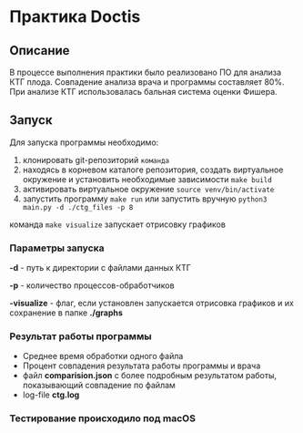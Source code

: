 # Практика Doctis

## Описание

В процессе выполнения практики было реализовано ПО для анализа КТГ плода. Совпадение анализа врача и программы составляет 80%. При анализе КТГ использовалась бальная система оценки Фишера.

## Запуск

Для запуска программы необходимо:
1. клонировать git-репозиторий ```команда```
2. находясь в корневом каталоге репозитория, создать виртуальное окружение и установить необходимые зависимости ```make build```
3. активировать виртуальное окружение ```source venv/bin/activate```
4. запустить программу ```make run``` или запустить вручную ```python3 main.py -d ./ctg_files -p 8```

команда ```make visualize``` запускает отрисовку графиков

### Параметры запуска

**-d** - путь к директории с файлами данных КТГ

**-p** - количество процессов-обработчиков

**-visualize** - флаг, если установлен запускается отрисовка графиков и их сохранение в папке **./graphs**

### Результат работы программы

* Среднее время обработки одного файла
* Процент совпадения результата работы программы и врача
* файл **comparision.json** с более подробным результатом работы, показывающий совпадение по файлам
* log-file **ctg.log**


### Тестирование происходило под macOS